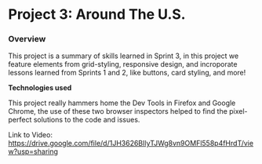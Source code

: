 # Project 3: Around The U.S.

### Overview

This project is a summary of skills learned in Sprint 3, in this project we feature elements from grid-styling, responsive design, and incroporate lessons learned from Sprints 1 and 2, like buttons, card styling, and more!

**Technologies used**

This project really hammers home the Dev Tools in Firefox and Google Chrome, the use of these two browser inspectors helped to find the pixel-perfect solutions to the code and issues.

Link to Video: https://drive.google.com/file/d/1JH3626BIlyTJWg8vn9OMFl558p4fHrdT/view?usp=sharing

